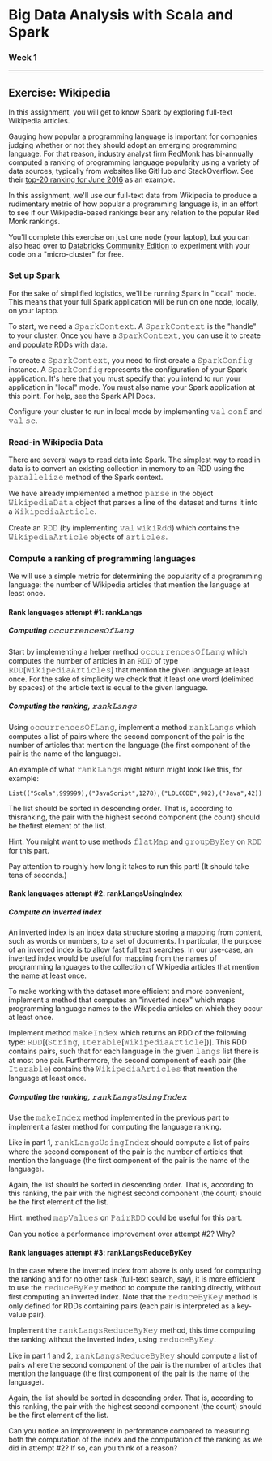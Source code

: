 # Big Data Analysis with Scala and Spark
### Week 1

-----------------------------
Exercise: Wikipedia
-----------------------------
In this assignment, you will get to know Spark by exploring full-text Wikipedia articles.

Gauging how popular a programming language is important for companies judging whether or not they should adopt an emerging programming language. For that reason, industry analyst firm RedMonk has bi-annually computed a ranking of programming language popularity using a variety of data sources, typically from websites like GitHub and StackOverflow. See their [top-20 ranking for June 2016](http://redmonk.com/sogrady/2016/07/20/language-rankings-6-16/) as an example.

In this assignment, we'll use our full-text data from Wikipedia to produce a rudimentary metric of how popular a programming language is, in an effort to see if our Wikipedia-based rankings bear any relation to the popular Red Monk rankings.

You'll complete this exercise on just one node (your laptop), but you can also head over to [Databricks Community Edition](https://community.cloud.databricks.com/) to experiment with your code on a "micro-cluster" for free.

### Set up Spark

For the sake of simplified logistics, we'll be running Spark in "local" mode. This means that your full Spark application will be run on one node, locally, on your laptop.

To start, we need a 𝚂𝚙𝚊𝚛𝚔𝙲𝚘𝚗𝚝𝚎𝚡𝚝. A 𝚂𝚙𝚊𝚛𝚔𝙲𝚘𝚗𝚝𝚎𝚡𝚝 is the "handle" to your cluster. Once you have a 𝚂𝚙𝚊𝚛𝚔𝙲𝚘𝚗𝚝𝚎𝚡𝚝, you can use it to create and populate RDDs with data.

To create a 𝚂𝚙𝚊𝚛𝚔𝙲𝚘𝚗𝚝𝚎𝚡𝚝, you need to first create a 𝚂𝚙𝚊𝚛𝚔𝙲𝚘𝚗𝚏𝚒𝚐 instance. A 𝚂𝚙𝚊𝚛𝚔𝙲𝚘𝚗𝚏𝚒𝚐 represents the configuration of your Spark application. It's here that you must specify that you intend to run your application in "local" mode. You must also name your Spark application at this point. For help, see the Spark API Docs.

Configure your cluster to run in local mode by implementing 𝚟𝚊𝚕 𝚌𝚘𝚗𝚏 and 𝚟𝚊𝚕 𝚜𝚌.

### Read-in Wikipedia Data

There are several ways to read data into Spark. The simplest way to read in data is to convert an existing collection in memory to an RDD using the 𝚙𝚊𝚛𝚊𝚕𝚕𝚎𝚕𝚒𝚣𝚎 method of the Spark context.

We have already implemented a method 𝚙𝚊𝚛𝚜𝚎 in the object 𝚆𝚒𝚔𝚒𝚙𝚎𝚍𝚒𝚊𝙳𝚊𝚝𝚊 object that parses a line of the dataset and turns it into a 𝚆𝚒𝚔𝚒𝚙𝚎𝚍𝚒𝚊𝙰𝚛𝚝𝚒𝚌𝚕𝚎.

Create an 𝚁𝙳𝙳 (by implementing 𝚟𝚊𝚕 𝚠𝚒𝚔𝚒𝚁𝚍𝚍) which contains the 𝚆𝚒𝚔𝚒𝚙𝚎𝚍𝚒𝚊𝙰𝚛𝚝𝚒𝚌𝚕𝚎 objects of 𝚊𝚛𝚝𝚒𝚌𝚕𝚎𝚜.

### Compute a ranking of programming languages

We will use a simple metric for determining the popularity of a programming language: the number of Wikipedia articles that mention the language at least once.

#### Rank languages attempt #1: rankLangs

##### Computing 𝚘𝚌𝚌𝚞𝚛𝚛𝚎𝚗𝚌𝚎𝚜𝙾𝚏𝙻𝚊𝚗𝚐
Start by implementing a helper method 𝚘𝚌𝚌𝚞𝚛𝚛𝚎𝚗𝚌𝚎𝚜𝙾𝚏𝙻𝚊𝚗𝚐 which computes the number of articles in an 𝚁𝙳𝙳 of type 𝚁𝙳𝙳[𝚆𝚒𝚔𝚒𝚙𝚎𝚍𝚒𝚊𝙰𝚛𝚝𝚒𝚌𝚕𝚎𝚜] that mention the given language at least once. For the sake of simplicity we check that it least one word (delimited by spaces) of the article text is equal to the given language.

##### Computing the ranking, 𝚛𝚊𝚗𝚔𝙻𝚊𝚗𝚐𝚜
Using 𝚘𝚌𝚌𝚞𝚛𝚛𝚎𝚗𝚌𝚎𝚜𝙾𝚏𝙻𝚊𝚗𝚐, implement a method 𝚛𝚊𝚗𝚔𝙻𝚊𝚗𝚐𝚜 which computes a list of pairs where the second component of the pair is the number of articles that mention the language (the first component of the pair is the name of the language).

An example of what 𝚛𝚊𝚗𝚔𝙻𝚊𝚗𝚐𝚜 might return might look like this, for example:
```
List(("Scala",999999),("JavaScript",1278),("LOLCODE",982),("Java",42))
```
The list should be sorted in descending order. That is, according to thisranking, the pair with the highest second component (the count) should be thefirst element of the list.

Hint: You might want to use methods 𝚏𝚕𝚊𝚝𝙼𝚊𝚙 and 𝚐𝚛𝚘𝚞𝚙𝙱𝚢𝙺𝚎𝚢 on 𝚁𝙳𝙳 for this part.

Pay attention to roughly how long it takes to run this part! (It should take tens of seconds.)

#### Rank languages attempt #2: rankLangsUsingIndex

##### Compute an inverted index

An inverted index is an index data structure storing a mapping from content, such as words or numbers, to a set of documents. In particular, the purpose of an inverted index is to allow fast full text searches. In our use-case, an inverted index would be useful for mapping from the names of programming languages to the collection of Wikipedia articles that mention the name at least once.

To make working with the dataset more efficient and more convenient, implement a method that computes an "inverted index" which maps programming language names to the Wikipedia articles on which they occur at least once.

Implement method 𝚖𝚊𝚔𝚎𝙸𝚗𝚍𝚎𝚡 which returns an RDD of the following type: 𝚁𝙳𝙳[(𝚂𝚝𝚛𝚒𝚗𝚐, 𝙸𝚝𝚎𝚛𝚊𝚋𝚕𝚎[𝚆𝚒𝚔𝚒𝚙𝚎𝚍𝚒𝚊𝙰𝚛𝚝𝚒𝚌𝚕𝚎])]. This RDD contains pairs, such that for each language in the given 𝚕𝚊𝚗𝚐𝚜 list there is at most one pair. Furthermore, the second component of each pair (the 𝙸𝚝𝚎𝚛𝚊𝚋𝚕𝚎) contains the 𝚆𝚒𝚔𝚒𝚙𝚎𝚍𝚒𝚊𝙰𝚛𝚝𝚒𝚌𝚕𝚎𝚜 that mention the language at least once.

##### Computing the ranking, 𝚛𝚊𝚗𝚔𝙻𝚊𝚗𝚐𝚜𝚄𝚜𝚒𝚗𝚐𝙸𝚗𝚍𝚎𝚡
Use the 𝚖𝚊𝚔𝚎𝙸𝚗𝚍𝚎𝚡 method implemented in the previous part to implement a faster method for computing the language ranking.

Like in part 1, 𝚛𝚊𝚗𝚔𝙻𝚊𝚗𝚐𝚜𝚄𝚜𝚒𝚗𝚐𝙸𝚗𝚍𝚎𝚡 should compute a list of pairs where the second component of the pair is the number of articles that mention the language (the first component of the pair is the name of the language).

Again, the list should be sorted in descending order. That is, according to this ranking, the pair with the highest second component (the count) should be the first element of the list.

Hint: method 𝚖𝚊𝚙𝚅𝚊𝚕𝚞𝚎𝚜 on 𝙿𝚊𝚒𝚛𝚁𝙳𝙳 could be useful for this part.

Can you notice a performance improvement over attempt #2? Why?

#### Rank languages attempt #3: rankLangsReduceByKey

In the case where the inverted index from above is only used for computing the ranking and for no other task (full-text search, say), it is more efficient to use the 𝚛𝚎𝚍𝚞𝚌𝚎𝙱𝚢𝙺𝚎𝚢 method to compute the ranking directly, without first computing an inverted index. Note that the 𝚛𝚎𝚍𝚞𝚌𝚎𝙱𝚢𝙺𝚎𝚢 method is only defined for RDDs containing pairs (each pair is interpreted as a key-value pair).

Implement the 𝚛𝚊𝚗𝚔𝙻𝚊𝚗𝚐𝚜𝚁𝚎𝚍𝚞𝚌𝚎𝙱𝚢𝙺𝚎𝚢 method, this time computing the ranking without the inverted index, using 𝚛𝚎𝚍𝚞𝚌𝚎𝙱𝚢𝙺𝚎𝚢.

Like in part 1 and 2, 𝚛𝚊𝚗𝚔𝙻𝚊𝚗𝚐𝚜𝚁𝚎𝚍𝚞𝚌𝚎𝙱𝚢𝙺𝚎𝚢 should compute a list of pairs where the second component of the pair is the number of articles that mention the language (the first component of the pair is the name of the language).

Again, the list should be sorted in descending order. That is, according to this ranking, the pair with the highest second component (the count) should be the first element of the list.

Can you notice an improvement in performance compared to measuring both the computation of the index and the computation of the ranking as we did in attempt #2? If so, can you think of a reason?
